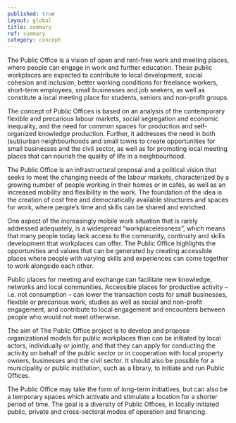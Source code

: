 ```yaml
---
published: true
layout: global
title: summary
ref: summary
category: concept
---
```


The Public Office is a vision of open and rent-free work and meeting places, where people can engage in work and further education. These public workplaces are expected to contribute to local development, social cohesion and inclusion, better working conditions for freelance workers, short-term employees, small businesses and job seekers, as well as constitute a local meeting place for students, seniors and non-profit groups.

The concept of Public Offices is based on an analysis of the contemporary flexible and precarious labour markets, social segregation and economic inequality, and the need for common spaces for production and self-organized knowledge production. Further, it addresses the need in both (sub)urban neighbourhoods and small towns to create opportunities for small businesses and the civil sector, as well as for promoting local meeting places that can nourish the quality of life in a neighbourhood.

The Public Office is an infrastructural proposal and a political vision that seeks to meet the changing needs of the labour markets, characterized by a growing number of people working in their homes or in cafés, as well as an increased mobility and flexibility in the work. The foundation of the idea is the creation of cost free and democratically available structures and spaces for work, where people’s time and skills can be shared and enriched.

One aspect of the increasingly mobile work situation that is rarely addressed adequately, is a widespread “workplacelessness”, which means that many people today lack access to the community, continuity and skills development that workplaces can offer. The Public Office highlights the opportunities and values that can be generated by creating accessible places where people with varying skills and experiences can come together to work alongside each other.

Public places for meeting and exchange can facilitate new knowledge, networks and local communities. Accessible places for productive activity – i.e. not consumption – can lower the transaction costs for small businesses, flexible or precarious work, studies as well as social and non-profit engagement, and contribute to local engagement and encounters between people who would not meet otherwise. 

The aim of The Public Office project is to develop and propose organizational models for public workplaces than can be initiated by local actors, individually or jointly, and that they can apply for conducting the activity on behalf of the public sector or in cooperation with local property owners, businesses and the civil sector. It should also be possible for a municipality or public institution, such as a library, to initiate and run Public Offices.

The Public Office may take the form of long-term initiatives, but can also be a temporary spaces which activate and stimulate a location for a shorter period of time. The goal is a diversity of Public Offices, in locally initiated public, private and cross-sectoral modes of operation and financing.
